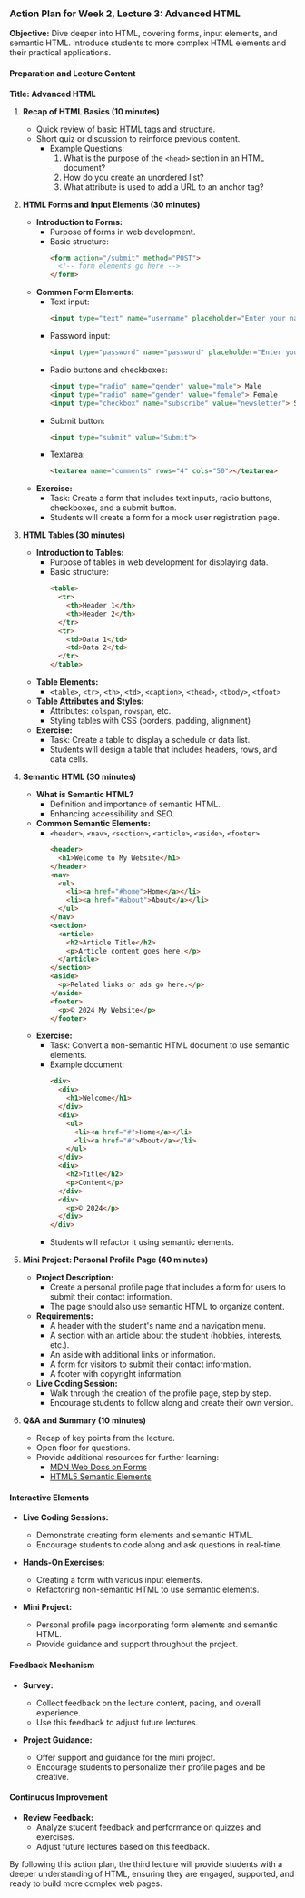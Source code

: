 ### Action Plan for Week 2, Lecture 3: Advanced HTML

**Objective:**
Dive deeper into HTML, covering forms, input elements, and semantic HTML. Introduce students to more complex HTML elements and their practical applications.

#### Preparation and Lecture Content

**Title: Advanced HTML**

1. **Recap of HTML Basics (10 minutes)**
   - Quick review of basic HTML tags and structure.
   - Short quiz or discussion to reinforce previous content.
     - Example Questions:
       1. What is the purpose of the `<head>` section in an HTML document?
       2. How do you create an unordered list?
       3. What attribute is used to add a URL to an anchor tag?

2. **HTML Forms and Input Elements (30 minutes)**
   - **Introduction to Forms:**
     - Purpose of forms in web development.
     - Basic structure:
       ```html
       <form action="/submit" method="POST">
         <!-- form elements go here -->
       </form>
       ```
   - **Common Form Elements:**
     - Text input:
       ```html
       <input type="text" name="username" placeholder="Enter your name">
       ```
     - Password input:
       ```html
       <input type="password" name="password" placeholder="Enter your password">
       ```
     - Radio buttons and checkboxes:
       ```html
       <input type="radio" name="gender" value="male"> Male
       <input type="radio" name="gender" value="female"> Female
       <input type="checkbox" name="subscribe" value="newsletter"> Subscribe to newsletter
       ```
     - Submit button:
       ```html
       <input type="submit" value="Submit">
       ```
     - Textarea:
       ```html
       <textarea name="comments" rows="4" cols="50"></textarea>
       ```
   - **Exercise:**
     - Task: Create a form that includes text inputs, radio buttons, checkboxes, and a submit button.
     - Students will create a form for a mock user registration page.

3. **HTML Tables (30 minutes)**
   - **Introduction to Tables:**
     - Purpose of tables in web development for displaying data.
     - Basic structure:
       ```html
       <table>
         <tr>
           <th>Header 1</th>
           <th>Header 2</th>
         </tr>
         <tr>
           <td>Data 1</td>
           <td>Data 2</td>
         </tr>
       </table>
       ```
   - **Table Elements:**
     - `<table>`, `<tr>`, `<th>`, `<td>`, `<caption>`, `<thead>`, `<tbody>`, `<tfoot>`
   - **Table Attributes and Styles:**
     - Attributes: `colspan`, `rowspan`, etc.
     - Styling tables with CSS (borders, padding, alignment)
   - **Exercise:**
     - Task: Create a table to display a schedule or data list.
     - Students will design a table that includes headers, rows, and data cells.

4. **Semantic HTML (30 minutes)**
   - **What is Semantic HTML?**
     - Definition and importance of semantic HTML.
     - Enhancing accessibility and SEO.
   - **Common Semantic Elements:**
     - `<header>`, `<nav>`, `<section>`, `<article>`, `<aside>`, `<footer>`
       ```html
       <header>
         <h1>Welcome to My Website</h1>
       </header>
       <nav>
         <ul>
           <li><a href="#home">Home</a></li>
           <li><a href="#about">About</a></li>
         </ul>
       </nav>
       <section>
         <article>
           <h2>Article Title</h2>
           <p>Article content goes here.</p>
         </article>
       </section>
       <aside>
         <p>Related links or ads go here.</p>
       </aside>
       <footer>
         <p>© 2024 My Website</p>
       </footer>
       ```
   - **Exercise:**
     - Task: Convert a non-semantic HTML document to use semantic elements.
     - Example document:
       ```html
       <div>
         <div>
           <h1>Welcome</h1>
         </div>
         <div>
           <ul>
             <li><a href="#">Home</a></li>
             <li><a href="#">About</a></li>
           </ul>
         </div>
         <div>
           <h2>Title</h2>
           <p>Content</p>
         </div>
         <div>
           <p>© 2024</p>
         </div>
       </div>
       ```
     - Students will refactor it using semantic elements.

4. **Mini Project: Personal Profile Page (40 minutes)**
   - **Project Description:**
     - Create a personal profile page that includes a form for users to submit their contact information.
     - The page should also use semantic HTML to organize content.
   - **Requirements:**
     - A header with the student's name and a navigation menu.
     - A section with an article about the student (hobbies, interests, etc.).
     - An aside with additional links or information.
     - A form for visitors to submit their contact information.
     - A footer with copyright information.
   - **Live Coding Session:**
     - Walk through the creation of the profile page, step by step.
     - Encourage students to follow along and create their own version.

5. **Q&A and Summary (10 minutes)**
   - Recap of key points from the lecture.
   - Open floor for questions.
   - Provide additional resources for further learning:
     - [MDN Web Docs on Forms](https://developer.mozilla.org/en-US/docs/Learn/Forms)
     - [HTML5 Semantic Elements](https://www.w3schools.com/html/html5_semantic_elements.asp)

#### Interactive Elements

- **Live Coding Sessions:**
  - Demonstrate creating form elements and semantic HTML.
  - Encourage students to code along and ask questions in real-time.

- **Hands-On Exercises:**
  - Creating a form with various input elements.
  - Refactoring non-semantic HTML to use semantic elements.

- **Mini Project:**
  - Personal profile page incorporating form elements and semantic HTML.
  - Provide guidance and support throughout the project.

#### Feedback Mechanism

- **Survey:**
  - Collect feedback on the lecture content, pacing, and overall experience.
  - Use this feedback to adjust future lectures.

- **Project Guidance:**
  - Offer support and guidance for the mini project.
  - Encourage students to personalize their profile pages and be creative.

#### Continuous Improvement

- **Review Feedback:**
  - Analyze student feedback and performance on quizzes and exercises.
  - Adjust future lectures based on this feedback.

By following this action plan, the third lecture will provide students with a deeper understanding of HTML, ensuring they are engaged, supported, and ready to build more complex web pages.
